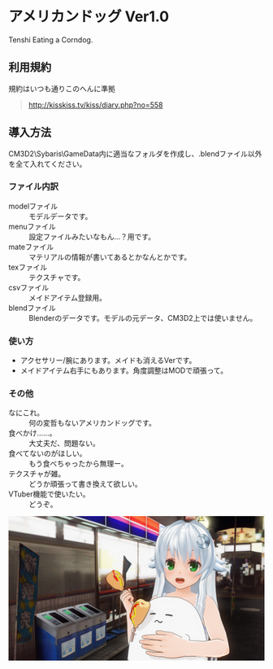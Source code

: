 # アメリカンドッグ Ver1.0
Tenshi Eating a Corndog.
## 利用規約
規約はいつも通りこのへんに準拠  
> <http://kisskiss.tv/kiss/diary.php?no=558>
## 導入方法
CM3D2\Sybaris\GameData内に適当なフォルダを作成し、.blendファイル以外を全て入れてください。 
### ファイル内訳 
<dl>
    <dt>modelファイル<dt>
    <dd>モデルデータです。</dd>
    <dt>menuファイル<dt>
    <dd>設定ファイルみたいなもん…？用です。</dd>
    <dt>mateファイル<dt>
    <dd>マテリアルの情報が書いてあるとかなんとかです。</dd>
    <dt>texファイル<dt>
    <dd>テクスチャです。</dd>
    <dt>csvファイル</dt>
    <dd>メイドアイテム登録用。</dd>
    <dt>blendファイル<dt>
    <dd>Blenderのデータです。モデルの元データ、CM3D2上では使いません。</dd>
</dl>

### 使い方
* アクセサリー/腕にあります。メイドも消えるVerです。  
* メイドアイテム右手にもあります。角度調整はMODで頑張って。  
### その他
<dl>
    <dt>なにこれ。</dt>
    <dd>何の変哲もないアメリカンドッグです。</dd>
    <dt>食べかけ……。</dt>
    <dd>大丈夫だ、問題ない。</dd>
    <dt>食べてないのがほしい。</dt>
    <dd>もう食べちゃったから無理ー。</dd>
    <dt>テクスチャが雑。</dt>
    <dd>どうか頑張って書き換えて欲しい。</dd>
    <dt>VTuber機能で使いたい。</dt>
    <dd>どうぞ。</dd>
</dl>

![作例](https://github.com/pikepikeid/mod_item_corndog/blob/master/ex_corndog.png)
